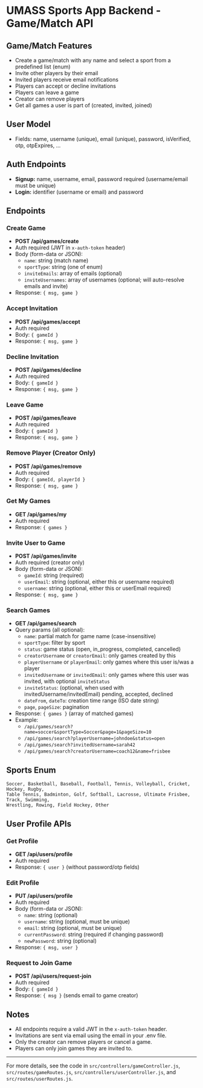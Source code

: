 # UMASS Sports App Backend - Game/Match API

## Game/Match Features
- Create a game/match with any name and select a sport from a predefined list (enum)
- Invite other players by their email
- Invited players receive email notifications
- Players can accept or decline invitations
- Players can leave a game
- Creator can remove players
- Get all games a user is part of (created, invited, joined)

## User Model
- Fields: name, username (unique), email (unique), password, isVerified, otp, otpExpires, ...

## Auth Endpoints
- **Signup:** name, username, email, password required (username/email must be unique)
- **Login:** identifier (username or email) and password

## Endpoints

### Create Game
- **POST /api/games/create**
- Auth required (JWT in `x-auth-token` header)
- Body (form-data or JSON):
  - `name`: string (match name)
  - `sportType`: string (one of enum)
  - `inviteEmails`: array of emails (optional)
  - `inviteUsernames`: array of usernames (optional; will auto-resolve emails and invite)
- Response: `{ msg, game }`

### Accept Invitation
- **POST /api/games/accept**
- Auth required
- Body: `{ gameId }`
- Response: `{ msg, game }`

### Decline Invitation
- **POST /api/games/decline**
- Auth required
- Body: `{ gameId }`
- Response: `{ msg, game }`

### Leave Game
- **POST /api/games/leave**
- Auth required
- Body: `{ gameId }`
- Response: `{ msg, game }`

### Remove Player (Creator Only)
- **POST /api/games/remove**
- Auth required
- Body: `{ gameId, playerId }`
- Response: `{ msg, game }`

### Get My Games
- **GET /api/games/my**
- Auth required
- Response: `{ games }`

### Invite User to Game
- **POST /api/games/invite**
- Auth required (creator only)
- Body (form-data or JSON):
  - `gameId`: string (required)
  - `userEmail`: string (optional, either this or username required)
  - `username`: string (optional, either this or userEmail required)
- Response: `{ msg, game }`

### Search Games
- **GET /api/games/search**
- Query params (all optional):
  - `name`: partial match for game name (case-insensitive)
  - `sportType`: filter by sport
  - `status`: game status (open, in_progress, completed, cancelled)
  - `creatorUsername` or `creatorEmail`: only games created by this
  - `playerUsername` or `playerEmail`: only games where this user is/was a player
  - `invitedUsername` or `invitedEmail`: only games where this user was invited, with optional `inviteStatus`
  - `inviteStatus`: (optional, when used with invitedUsername/invitedEmail) pending, accepted, declined
  - `dateFrom`, `dateTo`: creation time range (ISO date string)
  - `page`, `pageSize`: pagination
- Response: `{ games }` (array of matched games)
- Example:
  - `/api/games/search?name=soccer&sportType=Soccer&page=1&pageSize=10`
  - `/api/games/search?playerUsername=johndoe&status=open`
  - `/api/games/search?invitedUsername=sarah42`
  - `/api/games/search?creatorUsername=coach12&name=frisbee`

## Sports Enum
```
Soccer, Basketball, Baseball, Football, Tennis, Volleyball, Cricket, Hockey, Rugby,
Table Tennis, Badminton, Golf, Softball, Lacrosse, Ultimate Frisbee, Track, Swimming,
Wrestling, Rowing, Field Hockey, Other
```

## User Profile APIs

### Get Profile
- **GET /api/users/profile**
- Auth required
- Response: `{ user }` (without password/otp fields)

### Edit Profile
- **PUT /api/users/profile**
- Auth required
- Body (form-data or JSON):
  - `name`: string (optional)
  - `username`: string (optional, must be unique)
  - `email`: string (optional, must be unique)
  - `currentPassword`: string (required if changing password)
  - `newPassword`: string (optional)
- Response: `{ msg, user }`

### Request to Join Game
- **POST /api/users/request-join**
- Auth required
- Body: `{ gameId }`
- Response: `{ msg }` (sends email to game creator)

## Notes
- All endpoints require a valid JWT in the `x-auth-token` header.
- Invitations are sent via email using the email in your .env file.
- Only the creator can remove players or cancel a game.
- Players can only join games they are invited to.

---
For more details, see the code in `src/controllers/gameController.js`, `src/routes/gameRoutes.js`, `src/controllers/userController.js`, and `src/routes/userRoutes.js`.
